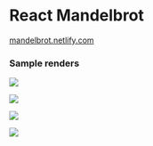 ﻿# React Mandelbrot

[mandelbrot.netlify.com](mandelbrot.netlify.com)

### Sample renders

![](https://raw.githubusercontent.com/saharatul/files/master/download%20(2).png)

![](https://raw.githubusercontent.com/saharatul/files/master/img3.png)

![](https://raw.githubusercontent.com/saharatul/files/master/download%20(1).png)

![](https://raw.githubusercontent.com/saharatul/files/master/img2.png)